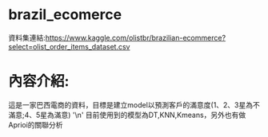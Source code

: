 # brazil_ecomerce
資料集連結:https://www.kaggle.com/olistbr/brazilian-ecommerce?select=olist_order_items_dataset.csv

# 內容介紹:
這是一家巴西電商的資料，目標是建立model以預測客戶的滿意度(1、2、3星為不滿意;4、5星為滿意) '\n'
目前使用到的模型為DT,KNN,Kmeans，另外也有做Aprioi的關聯分析
